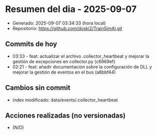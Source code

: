 # Resumen del dia - 2025-09-07

- Generado: 2025-09-07 03:34:33 (hora local)
- Repositorio: https://github.com/doski2/TrainSimAI.git

## Commits de hoy

- 03:33 - feat: actualizar el archivo .collector_heartbeat y mejorar la gestión de excepciones en collector.py (c6969ef)
- 02:21 - feat: añadir documentación sobre la configuración de DLL y mejorar la gestión de eventos en el bus (a8bbf44)

## Cambios sin commit

- index modificado: data/events/.collector_heartbeat

## Acciones realizadas (no versionadas)

- (N/D)
